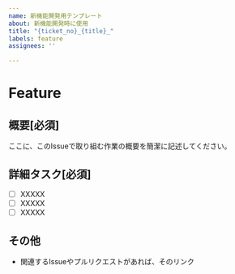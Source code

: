 ```yaml
---
name: 新機能開発用テンプレート
about: 新機能開発時に使用
title: "{ticket_no}_{title}_"
labels: feature
assignees: ''

---
```


# Feature

## 概要[必須]
ここに、このIssueで取り組む作業の概要を簡潔に記述してください。

## 詳細タスク[必須]
- [ ] XXXXX
- [ ] XXXXX
- [ ] XXXXX

## その他
- 関連するIssueやプルリクエストがあれば、そのリンク
